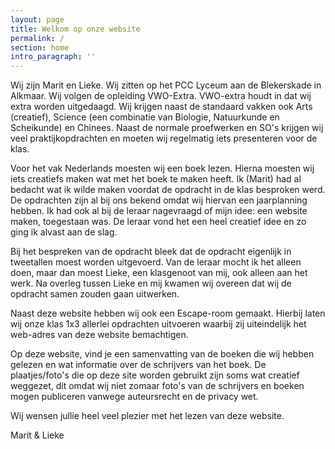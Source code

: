 ```yaml
---
layout: page
title: Welkom op onze website
permalink: /
section: home
intro_paragraph: ''
---
```

Wij zijn Marit en Lieke. Wij zitten op het PCC Lyceum aan de Blekerskade in Alkmaar. Wij volgen de opleiding VWO-Extra. VWO-extra houdt in dat wij extra worden uitgedaagd. Wij krijgen naast de standaard vakken ook Arts (creatief), Science (een combinatie van Biologie, Natuurkunde en Scheikunde) en Chinees. Naast de normale proefwerken en SO's krijgen wij veel praktijkopdrachten en moeten wij regelmatig iets presenteren voor de klas.

Voor het vak Nederlands moesten wij een boek lezen. Hierna moesten wij iets creatiefs maken wat met het boek te maken heeft. Ik (Marit) had al bedacht wat ik wilde maken voordat de opdracht in de klas besproken werd. De opdrachten zijn al bij ons bekend omdat wij hiervan een jaarplanning hebben. Ik had ook al bij de leraar nagevraagd of mijn idee: een website maken, toegestaan was. De leraar vond het een heel creatief idee en zo ging ik alvast aan de slag. 

Bij het bespreken van de opdracht bleek dat de opdracht eigenlijk in tweetallen moest worden uitgevoerd. Van de leraar mocht ik het alleen doen, maar dan moest Lieke, een klasgenoot van mij, ook alleen aan het werk. Na overleg tussen Lieke en mij kwamen wij overeen dat wij de opdracht samen zouden gaan uitwerken. 

Naast deze website hebben wij ook een Escape-room gemaakt. Hierbij laten wij onze klas 1x3 allerlei opdrachten uitvoeren waarbij zij uiteindelijk het web-adres van deze website bemachtigen.

Op deze website, vind je een samenvatting van de boeken die wij hebben gelezen en wat informatie over de schrijvers van het boek. De plaatjes/foto's die op deze site worden gebruikt zijn soms wat creatief weggezet, dit omdat wij niet zomaar foto's van de schrijvers en boeken mogen publiceren vanwege auteursrecht en de privacy wet.

Wij wensen jullie heel veel plezier met het lezen van deze website.  

Marit & Lieke
